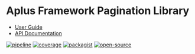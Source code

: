 # Aplus Framework Pagination Library

- [User Guide](https://docs.aplus-framework.com/guides/libraries/pagination/index.html)
- [API Documentation](https://docs.aplus-framework.com/packages/pagination.html)

[![pipeline](https://gitlab.com/aplus-framework/libraries/pagination/badges/master/pipeline.svg)](https://gitlab.com/aplus-framework/libraries/pagination/-/pipelines?scope=branches)
[![coverage](https://gitlab.com/aplus-framework/libraries/pagination/badges/master/coverage.svg?job=test:php)](https://aplus-framework.gitlab.io/libraries/pagination/coverage/)
[![packagist](https://img.shields.io/packagist/v/aplus/pagination)](https://packagist.org/packages/aplus/pagination)
[![open-source](https://img.shields.io/badge/open--source-donate-magenta)](https://www.paypal.com/donate/?hosted_button_id=NGBNW5PY4VSJ4)
